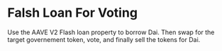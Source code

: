 # Falsh Loan For Voting


Use the AAVE V2 Flash loan property to borrow Dai. 
Then swap for the target governement token, vote, and finally sell the tokens for Dai. 
